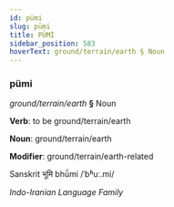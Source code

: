 ```yaml
---
id: pümi
slug: pümi
title: PÜMİ
sidebar_position: 583
hoverText: ground/terrain/earth § Noun
---
```


### pümi

*ground/terrain/earth* **§** Noun

**Verb**: to be ground/terrain/earth

**Noun**: ground/terrain/earth

**Modifier**: ground/terrain/earth-related

Sanskrit भूमि bhū́mi /ˈbʱuː.mi/

*Indo-Iranian Language Family*